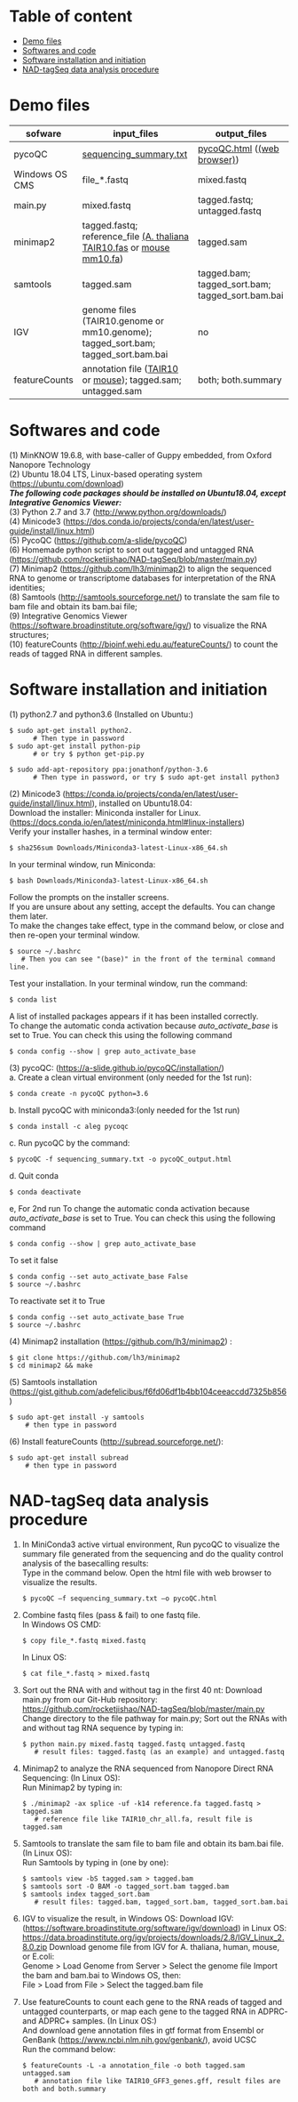 # Table of content

- [Demo files](#demo-files)
- [Softwares and code](#softwares-and-code)
- [Software installation and initiation](#software-installation-and-initiation)
- [NAD-tagSeq data analysis procedure](#nad-tagseq-data-analysis-procedure)


# Demo files			
       
|sofware|input_files|output_files|
|---|---|---|
| pycoQC | [sequencing_summary.txt](https://github.com/rocketjishao/NAD-tagSeq/blob/master/Rapiflex-PC_20191225_182450_FAL15529_minion_sequencing_run_1_sequencing_summary.tar.xz) | [pycoQC.html](https://github.com/rocketjishao/NAD-tagSeq/blob/master/pycoQC.html) ([(web browser)](https://rawcdn.githack.com/rocketjishao/NAD-tagSeq/37433efcfd6add36e27a77e0124571326b6ec05d/pycoQC.html)) |    
| Windows OS CMS | file_\*.fastq | mixed.fastq|  
| main.py | mixed.fastq | tagged.fastq; untagged.fastq |   
| minimap2 | tagged.fastq; reference_file [(A. thaliana TAIR10.fas](https://www.arabidopsis.org/download_files/Genes/TAIR10_genome_release/TAIR10_chromosome_files/TAIR10_chr_all.fas) or [mouse mm10.fa](https://hgdownload-test.gi.ucsc.edu/goldenPath/mm10/bigZips/mm10.fa.gz))  | tagged.sam |   
| samtools | tagged.sam | tagged.bam; tagged_sort.bam; tagged_sort.bam.bai |   
| IGV | genome files (TAIR10.genome or mm10.genome); tagged_sort.bam; tagged_sort.bam.bai | no |  
| featureCounts | annotation file ([TAIR10](https://www.arabidopsis.org/download_files/Genes/TAIR10_genome_release/TAIR10_gff3/TAIR10_GFF3_genes.gff) or [mouse](https://www.gencodegenes.org/mouse/)); tagged.sam; untagged.sam | both; both.summary |  



# Softwares and code
 (1) MinKNOW 19.6.8, with base-caller of Guppy embedded, from Oxford Nanopore Technology  
 (2) Ubuntu 18.04 LTS, Linux-based operating system (https://ubuntu.com/download)  
***The following code packages should be installed on Ubuntu18.04, except Integrative Genomics Viewer:***  
(3) Python 2.7 and 3.7 (http://www.python.org/downloads/)  
(4) Minicode3 (https://dos.conda.io/projects/conda/en/latest/user-guide/install/linux.html)             
(5) PycoQC (https://github.com/a-slide/pycoQC)  
(6) Homemade python script to sort out tagged and untagged RNA  (https://github.com/rocketjishao/NAD-tagSeq/blob/master/main.py)  
(7) Minimap2 (https://github.com/lh3/minimap2) to align the sequenced RNA to genome or transcriptome databases for interpretation of the RNA identities;  
(8) Samtools (http://samtools.sourceforge.net/) to translate the sam file to bam file and obtain its bam.bai file;  
(9) Integrative Genomics Viewer (https://software.broadinstitute.org/software/igv/) to visualize the RNA structures;  
(10) featureCounts (http://bioinf.wehi.edu.au/featureCounts/) to count the reads of tagged RNA in different samples.  

# Software installation and initiation
(1) python2.7 and python3.6 (Installed on Ubuntu:)
    
    $ sudo apt-get install python2.
          # Then type in password
    $ sudo apt-get install python-pip 
          # or try $ python get-pip.py

    $ sudo add-apt-repository ppa:jonathonf/python-3.6
          # Then type in password, or try $ sudo apt-get install python3

(2) Minicode3 (https://conda.io/projects/conda/en/latest/user-guide/install/linux.html), installed on Ubuntu18.04:  
    Download the installer: Miniconda installer for Linux.(https://docs.conda.io/en/latest/miniconda.html#linux-installers)  
    Verify your installer hashes, in a terminal window enter:  
        
    $ sha256sum Downloads/Miniconda3-latest-Linux-x86_64.sh
   In your terminal window, run Miniconda:  
        
    $ bash Downloads/Miniconda3-latest-Linux-x86_64.sh
   Follow the prompts on the installer screens.  
   If you are unsure about any setting, accept the defaults. You can change them later.  
   To make the changes take effect, type in the command below, or close and then re-open your terminal window. 
    
    $ source ~/.bashrc
       # Then you can see "(base)" in the front of the terminal command line. 
   Test your installation. In your terminal window, run the command:
   
    $ conda list
   A list of installed packages appears if it has been installed correctly.  
   To change the automatic conda activation because *auto_activate_base* is set to True. You can check this using the following command
             
    $ conda config --show | grep auto_activate_base

(3) pycoQC: (https://a-slide.github.io/pycoQC/installation/)  
a. Create a clean virtual environment (only needed for the 1st run):  

    $ conda create -n pycoQC python=3.6

b. Install pycoQC with miniconda3:(only needed for the 1st run)  

    $ conda install -c aleg pycoqc

c. Run pycoQC by the command:  

    $ pycoQC -f sequencing_summary.txt -o pycoQC_output.html
d. Quit conda 

    $ conda deactivate
e, For 2nd run
   To change the automatic conda activation because *auto_activate_base* is set to True. You can check this using the following command
             
    $ conda config --show | grep auto_activate_base
          
   To set it false

    $ conda config --set auto_activate_base False
    $ source ~/.bashrc
   To reactivate set it to True

    $ conda config --set auto_activate_base True
    $ source ~/.bashrc
(4) Minimap2 installation (https://github.com/lh3/minimap2) :    
    
    $ git clone https://github.com/lh3/minimap2
    $ cd minimap2 && make
    
(5) Samtools installation (https://gist.github.com/adefelicibus/f6fd06df1b4bb104ceeaccdd7325b856)
      
    $ sudo apt-get install -y samtools
        # then type in password
(6) Install featureCounts (http://subread.sourceforge.net/):  
    
    $ sudo apt-get install subread 
        # then type in password 

# NAD-tagSeq data analysis procedure

1. In MiniConda3 active virtual environment, 
   Run pycoQC to visualize the summary file generated from the sequencing and do the quality control analysis of the basecalling results:  
   Type in the command below. Open the html file with web browser to visualize the results.   
    
       $ pycoQC –f sequencing_summary.txt –o pycoQC.html

2. Combine fastq files (pass & fail) to one fastq file.  
    In Windows OS CMD:  
    
       $ copy file_*.fastq mixed.fastq
    In Linux OS: 
    
       $ cat file_*.fastq > mixed.fastq

3. Sort out the RNA with and without tag in the first 40 nt:
   Download main.py from our Git-Hub repository: https://github.com/rocketjishao/NAD-tagSeq/blob/master/main.py  
   Change directory to the file pathway for main.py; 
   Sort out the RNAs with and without tag RNA sequence by typing in:
        
       $ python main.py mixed.fastq tagged.fastq untagged.fastq
          # result files: tagged.fastq (as an example) and untagged.fastq
        
4. Minimap2 to analyze the RNA sequenced from Nanopore Direct RNA Sequencing: (In Linux OS):  
   Run Minimap2 by typing in:
        
       $ ./minimap2 -ax splice -uf -k14 reference.fa tagged.fastq > tagged.sam
          # reference file like TAIR10_chr_all.fa, result file is tagged.sam

5. Samtools to translate the sam file to bam file and obtain its bam.bai file. (In Linux OS):  
   Run Samtools by typing in (one by one):
    
       $ samtools view -bS tagged.sam > tagged.bam 
       $ samtools sort -O BAM -o tagged_sort.bam tagged.bam
       $ samtools index tagged_sort.bam
          # result files: tagged.bam, tagged_sort.bam, tagged_sort.bam.bai

6. IGV to visualize the result, 
   in Windows OS: Download IGV: (https://software.broadinstitute.org/software/igv/download)
   in Linux OS: https://data.broadinstitute.org/igv/projects/downloads/2.8/IGV_Linux_2.8.0.zip
    Download genome file from IGV for A. thaliana, human, mouse, or E.coli:   
          Genome > Load Genome from Server > Select the genome file
    Import the bam and bam.bai to Windows OS, then:   
          File > Load from File > Select the tagged.bam file
  
7. Use featureCounts to count each gene to the RNA reads of tagged and untagged counterparts, or map each gene to the tagged RNA in ADPRC- and ADPRC+ samples. (In Linux OS:)  
   And download gene annotation files in gtf format from Ensembl or GenBank (https://www.ncbi.nlm.nih.gov/genbank/), avoid UCSC  
   Run the command below:  
        
       $ featureCounts -L -a annotation_file -o both tagged.sam untagged.sam
          # annotation file like TAIR10_GFF3_genes.gff, result files are both and both.summary
